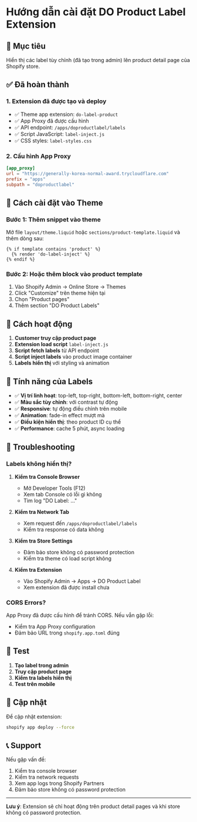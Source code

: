 # Hướng dẫn cài đặt DO Product Label Extension

## 🎯 Mục tiêu
Hiển thị các label tùy chỉnh (đã tạo trong admin) lên product detail page của Shopify store.

## ✅ Đã hoàn thành

### 1. Extension đã được tạo và deploy
- ✅ Theme app extension: `do-label-product`
- ✅ App Proxy đã được cấu hình
- ✅ API endpoint: `/apps/doproductlabel/labels`
- ✅ Script JavaScript: `label-inject.js`
- ✅ CSS styles: `label-styles.css`

### 2. Cấu hình App Proxy
```toml
[app_proxy]
url = "https://generally-korea-normal-award.trycloudflare.com"
prefix = "apps"
subpath = "doproductlabel"
```

## 🚀 Cách cài đặt vào Theme

### Bước 1: Thêm snippet vào theme

Mở file `layout/theme.liquid` hoặc `sections/product-template.liquid` và thêm dòng sau:

```liquid
{% if template contains 'product' %}
  {% render 'do-label-inject' %}
{% endif %}
```

### Bước 2: Hoặc thêm block vào product template

1. Vào Shopify Admin → Online Store → Themes
2. Click "Customize" trên theme hiện tại
3. Chọn "Product pages"
4. Thêm section "DO Product Labels"

## 🔧 Cách hoạt động

1. **Customer truy cập product page**
2. **Extension load script** `label-inject.js`
3. **Script fetch labels** từ API endpoint
4. **Script inject labels** vào product image container
5. **Labels hiển thị** với styling và animation

## 🎨 Tính năng của Labels

- ✅ **Vị trí linh hoạt**: top-left, top-right, bottom-left, bottom-right, center
- ✅ **Màu sắc tùy chỉnh**: với contrast tự động
- ✅ **Responsive**: tự động điều chỉnh trên mobile
- ✅ **Animation**: fade-in effect mượt mà
- ✅ **Điều kiện hiển thị**: theo product ID cụ thể
- ✅ **Performance**: cache 5 phút, async loading

## 🐛 Troubleshooting

### Labels không hiển thị?

1. **Kiểm tra Console Browser**
   - Mở Developer Tools (F12)
   - Xem tab Console có lỗi gì không
   - Tìm log "DO Label: ..."

2. **Kiểm tra Network Tab**
   - Xem request đến `/apps/doproductlabel/labels`
   - Kiểm tra response có data không

3. **Kiểm tra Store Settings**
   - Đảm bảo store không có password protection
   - Kiểm tra theme có load script không

4. **Kiểm tra Extension**
   - Vào Shopify Admin → Apps → DO Product Label
   - Xem extension đã được install chưa

### CORS Errors?

App Proxy đã được cấu hình để tránh CORS. Nếu vẫn gặp lỗi:
- Kiểm tra App Proxy configuration
- Đảm bảo URL trong `shopify.app.toml` đúng

## 📱 Test

1. **Tạo label trong admin**
2. **Truy cập product page**
3. **Kiểm tra labels hiển thị**
4. **Test trên mobile**

## 🔄 Cập nhật

Để cập nhật extension:
```bash
shopify app deploy --force
```

## 📞 Support

Nếu gặp vấn đề:
1. Kiểm tra console browser
2. Kiểm tra network requests
3. Xem app logs trong Shopify Partners
4. Đảm bảo store không có password protection

---

**Lưu ý**: Extension sẽ chỉ hoạt động trên product detail pages và khi store không có password protection. 